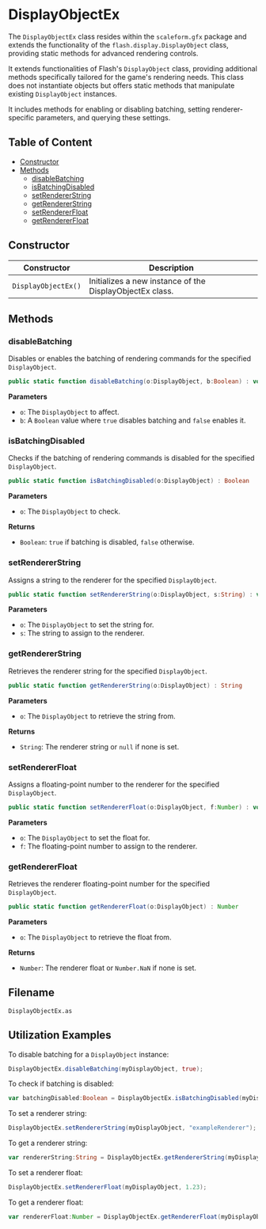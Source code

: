 ---
---
# DisplayObjectEx
The `DisplayObjectEx` class resides within the `scaleform.gfx` package and extends the functionality of the `flash.display.DisplayObject` class, providing static methods for advanced rendering controls.

It extends functionalities of Flash's `DisplayObject` class, providing additional methods specifically tailored for the game's rendering needs.
This class does not instantiate objects but offers static methods that manipulate existing `DisplayObject` instances.

It includes methods for enabling or disabling batching, setting renderer-specific parameters, and querying these settings.

## Table of Content

- [Constructor](#constructor)
- [Methods](#methods)
  - [disableBatching](#disablebatching)
  - [isBatchingDisabled](#isbatchingdisabled)
  - [setRendererString](#setrendererstring)
  - [getRendererString](#getrendererstring)
  - [setRendererFloat](#setrendererfloat)
  - [getRendererFloat](#getrendererfloat)

## Constructor

| Constructor | Description |
| ----------- | ----------- |
| `DisplayObjectEx()` | Initializes a new instance of the DisplayObjectEx class. |

## Methods

### disableBatching

Disables or enables the batching of rendering commands for the specified `DisplayObject`.

```actionscript
public static function disableBatching(o:DisplayObject, b:Boolean) : void
```

**Parameters**

- `o`: The `DisplayObject` to affect.
- `b`: A `Boolean` value where `true` disables batching and `false` enables it.

### isBatchingDisabled

Checks if the batching of rendering commands is disabled for the specified `DisplayObject`.

```actionscript
public static function isBatchingDisabled(o:DisplayObject) : Boolean
```

**Parameters**

- `o`: The `DisplayObject` to check.

**Returns**

- `Boolean`: `true` if batching is disabled, `false` otherwise.

### setRendererString

Assigns a string to the renderer for the specified `DisplayObject`.

```actionscript
public static function setRendererString(o:DisplayObject, s:String) : void
```

**Parameters**

- `o`: The `DisplayObject` to set the string for.
- `s`: The string to assign to the renderer.

### getRendererString

Retrieves the renderer string for the specified `DisplayObject`.

```actionscript
public static function getRendererString(o:DisplayObject) : String
```

**Parameters**

- `o`: The `DisplayObject` to retrieve the string from.

**Returns**

- `String`: The renderer string or `null` if none is set.

### setRendererFloat

Assigns a floating-point number to the renderer for the specified `DisplayObject`.

```actionscript
public static function setRendererFloat(o:DisplayObject, f:Number) : void
```

**Parameters**

- `o`: The `DisplayObject` to set the float for.
- `f`: The floating-point number to assign to the renderer.

### getRendererFloat

Retrieves the renderer floating-point number for the specified `DisplayObject`.

```actionscript
public static function getRendererFloat(o:DisplayObject) : Number
```

**Parameters**

- `o`: The `DisplayObject` to retrieve the float from.

**Returns**

- `Number`: The renderer float or `Number.NaN` if none is set.

## Filename

```
DisplayObjectEx.as
```

## Utilization Examples

To disable batching for a `DisplayObject` instance:

```actionscript
DisplayObjectEx.disableBatching(myDisplayObject, true);
```

To check if batching is disabled:

```actionscript
var batchingDisabled:Boolean = DisplayObjectEx.isBatchingDisabled(myDisplayObject);
```

To set a renderer string:

```actionscript
DisplayObjectEx.setRendererString(myDisplayObject, "exampleRenderer");
```

To get a renderer string:

```actionscript
var rendererString:String = DisplayObjectEx.getRendererString(myDisplayObject);
```

To set a renderer float:

```actionscript
DisplayObjectEx.setRendererFloat(myDisplayObject, 1.23);
```

To get a renderer float:

```actionscript
var rendererFloat:Number = DisplayObjectEx.getRendererFloat(myDisplayObject);
```
